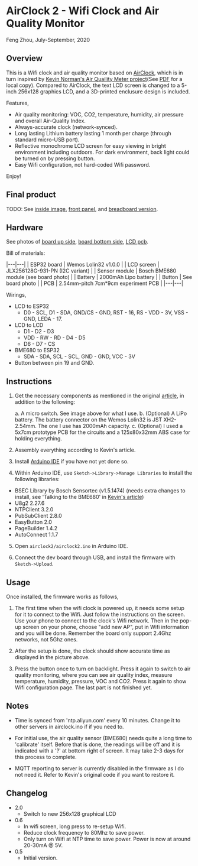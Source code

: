 # AirClock 2 - Wifi Clock and Air Quality Monitor

Feng Zhou, July-September, 2020

## Overview

This is a Wifi clock and air quality monitor based on [AirClock](https://github.com/greenpig/airclock), which is in turn inspired by [Kevin Norman's Air Quaility Meter project](https://kn100.me/where-embedded-meets-the-internet-building-your-own-air-quality-meter/)(See [PDF](hardware.pdf) for a local copy).  Compared to AirClock, the text LCD screen is changed to a 5-inch 256x128 graphics LCD, and
a 3D-printed enclusure design is included. 

Features,

 * Air quality monitoring: VOC, CO2, temperature, humidity, air pressure and overall Air-Quality Index.
 * Always-accurate clock (network-synced).
 * Long lasting Lithium battery lasting 1 month per charge (through standard micro-USB port).
 * Reflective monochrome LCD screen for easy viewing in bright environment including outdoors. For dark
   environment, back light could be turned on by pressing button.
 * Easy Wifi configuration, not hard-coded Wifi password.

Enjoy!

## Final product

TODO: See [inside image](doc/AirClock_1.jpg), [front panel](doc/AirClock_2.jpg), and [breadboard version](doc/AirClock_breadboard.jpg).

## Hardware
 
See photos of [board up side](doc/Board_up.jpeg), [board bottom side](doc/Board_bottom.jpeg), [LCD pcb](doc/LCD_board.jpeg).

Bill of materials:

|---|---|
| ESP32 board  | Wemos Lolin32 v1.0.0 |
| LCD screen | JLX256128G-931-PN (I2C variant) |
| Sensor module | Bosch BME680 module (see board photo) | 
| Battery    | 2000mAh Lipo battery |
| Button     | See board photo |
| PCB        | 2.54mm-pitch 7cm*9cm experiment PCB |
|---|---|

Wirings,

 * LCD to ESP32
   * D0 - SCL, D1 - SDA, GND/CS - GND, RST - 16, RS - VDD - 3V, VSS - GND, LEDA - 17.
 * LCD to LCD
   * D1 - D2 - D3
   * VDD - RW - RD - D4 - D5
   * D6 - D7 - CS
 * BME680 to ESP32
   * SDA - SDA, SCL - SCL, GND - GND, VCC - 3V
 * Button between pin 19 and GND.

## Instructions

1. Get the necessary components as mentioned in the original [article](hardware.pdf), in addition to the
   following:

   a. A micro switch. See image above for what I use.
   b. (Optional) A LiPo battery. The battery connector on the Wemos Lolin32 is JST XH2-2.54mm. The one I use has 2000mAh capacity.
   c. (Optional) I used a 5x7cm prototype PCB for the circuits and a 125x80x32mm ABS case for holding everything.

2. Assembly everything according to Kevin's article.

3. Install [Arduino IDE](https://www.arduino.cc/en/main/software) if you have not yet done so.

4. Within Arduino IDE, use `Sketch->Library->Manage Libraries` to install the following libraries:
  * BSEC Library by Bosch Sensortec (v1.5.1474) (needs extra changes to install, see 'Talking to the BME680' in [Kevin's article](https://kn100.me/where-embedded-meets-the-internet-building-your-own-air-quality-meter/))
  * U8g2 2.27.6
  * NTPClient 3.2.0
  * PubSubClient 2.8.0
  * EasyButton 2.0
  * PageBuilder 1.4.2
  * AutoConnect 1.1.7

5. Open `airclock2/airclock2.ino` in Arduino IDE.

6. Connect the dev board through USB, and install the firmware with `Sketch->Upload`.

## Usage

Once installed, the firmware works as follows,

1. The first time when the wifi clock is powered up, it needs some setup for it to connect
   to the Wifi. Just follow the instructions on the screen. Use your phone to connect to the
   clock's Wifi network. Then in the pop-up screen on your phone, choose "add new AP", put in
   Wifi information and you will be done. Remember the board only support 2.4Ghz networks, 
   not 5Ghz ones.

2. After the setup is done, the clock should show accurate time as displayed in the picture
   above. 

3. Press the button once to turn on backlight. Press it again to switch to air quality 
monitoring, where you can see air quality index, measure temperature, humidity, pressure, 
VOC and CO2. Press it again to show Wifi configuration page. The last part is not finished 
yet.

## Notes
 
 * Time is synced from 'ntp.aliyun.com' every 10 minutes. Change it to other servers in airclock.ino if
   if you need to.

 * For initial use, the air quality sensor (BME680) needs quite a long time to 'calibrate' itself.
   Before that is done, the readings will be off and it is indicated with a '?' at bottom right 
   of screen. It may take 2-3 days for this process to complete.
   
 * MQTT reporting to server is currently disabled in the firmware as I do not need it. Refer to 
   Kevin's original code if you want to restore it.

## Changelog

 * 2.0
   * Switch to new 256x128 graphical LCD
 * 0.6
   * In wifi screen, long press to re-setup Wifi.
   * Reduce clock frequency to 80Mhz to save power.
   * Only turn on Wifi at NTP time to save power. Power is now at around 20-30mA @ 5V.
 * 0.5
   * Initial version.